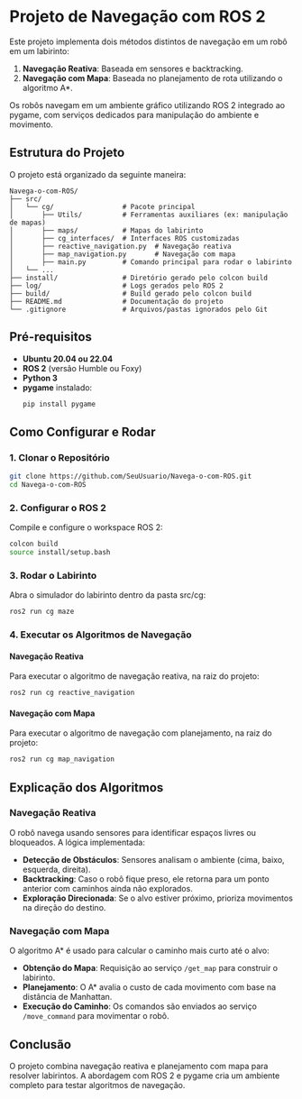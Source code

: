 # Projeto de Navegação com ROS 2

Este projeto implementa dois métodos distintos de navegação em um robô em um labirinto:
1. **Navegação Reativa**: Baseada em sensores e backtracking.
2. **Navegação com Mapa**: Baseada no planejamento de rota utilizando o algoritmo A*.

Os robôs navegam em um ambiente gráfico utilizando ROS 2 integrado ao pygame, com serviços dedicados para manipulação do ambiente e movimento.

## Estrutura do Projeto

O projeto está organizado da seguinte maneira:

```
Navega-o-com-ROS/
├── src/
│   └── cg/                 # Pacote principal
│       ├── Utils/          # Ferramentas auxiliares (ex: manipulação de mapas)
│       ├── maps/           # Mapas do labirinto
│       ├── cg_interfaces/  # Interfaces ROS customizadas
│       ├── reactive_navigation.py  # Navegação reativa
│       ├── map_navigation.py       # Navegação com mapa
│       ├── main.py         # Comando principal para rodar o labirinto
│   └── ...
├── install/                # Diretório gerado pelo colcon build
├── log/                    # Logs gerados pelo ROS 2
├── build/                  # Build gerado pelo colcon build
├── README.md               # Documentação do projeto
└── .gitignore              # Arquivos/pastas ignorados pelo Git
```

## Pré-requisitos

- **Ubuntu 20.04 ou 22.04**
- **ROS 2** (versão Humble ou Foxy)
- **Python 3**
- **pygame** instalado:
  ```bash
  pip install pygame
  ```

## Como Configurar e Rodar

### 1. Clonar o Repositório

```bash
git clone https://github.com/SeuUsuario/Navega-o-com-ROS.git
cd Navega-o-com-ROS
```

### 2. Configurar o ROS 2

Compile e configure o workspace ROS 2:
```bash
colcon build
source install/setup.bash
```

### 3. Rodar o Labirinto

Abra o simulador do labirinto dentro da pasta src/cg:
```bash
ros2 run cg maze
```

### 4. Executar os Algoritmos de Navegação

#### Navegação Reativa

Para executar o algoritmo de navegação reativa, na raiz do projeto:
```bash
ros2 run cg reactive_navigation
```

#### Navegação com Mapa

Para executar o algoritmo de navegação com planejamento, na raiz do projeto:
```bash
ros2 run cg map_navigation
```

## Explicação dos Algoritmos

### Navegação Reativa

O robô navega usando sensores para identificar espaços livres ou bloqueados. A lógica implementada:

- **Detecção de Obstáculos**: Sensores analisam o ambiente (cima, baixo, esquerda, direita).
- **Backtracking**: Caso o robô fique preso, ele retorna para um ponto anterior com caminhos ainda não explorados.
- **Exploração Direcionada**: Se o alvo estiver próximo, prioriza movimentos na direção do destino.

### Navegação com Mapa

O algoritmo A* é usado para calcular o caminho mais curto até o alvo:

- **Obtenção do Mapa**: Requisição ao serviço `/get_map` para construir o labirinto.
- **Planejamento**: O A* avalia o custo de cada movimento com base na distância de Manhattan.
- **Execução do Caminho**: Os comandos são enviados ao serviço `/move_command` para movimentar o robô.

## Conclusão

O projeto combina navegação reativa e planejamento com mapa para resolver labirintos. A abordagem com ROS 2 e pygame cria um ambiente completo para testar algoritmos de navegação.
